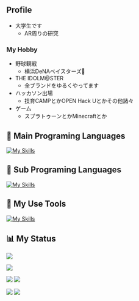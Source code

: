 ## Profile
- 大学生です
  - AR周りの研究

### My Hobby
- 野球観戦
  - 横浜DeNAベイスターズ🌟
- THE IDOLM@STER
  - 全ブランドをゆるくやってます
- ハッカソン出場
  - 技育CAMPとかOPEN Hack Uとかその他諸々
- ゲーム
  - スプラトゥーンとかMinecraftとか

## 🥇 Main Programing Languages 

[![My Skills](https://skillicons.dev/icons?i=vuejs,js,ruby,rails,mysql,html,css,scss&perline=6)](https://skillicons.dev)

## 🥈 Sub Programing Languages 

[![My Skills](https://skillicons.dev/icons?i=ts,react,nextjs,remix,flutter,py,flask,c,go&perline=6)](https://skillicons.dev)

## 🔧 My Use Tools

[![My Skills](https://skillicons.dev/icons?i=npm,vite,vercel,docker&perline=6)](https://skillicons.dev)


## 📊 My Status

![](https://github-readme-stats.vercel.app/api/top-langs/?username=ruribou&layout=compact&show_icons=true&theme=github_dark)
  
![](http://github-profile-summary-cards.vercel.app/api/cards/profile-details?username=ruribou&theme=github_dark)

![](http://github-profile-summary-cards.vercel.app/api/cards/repos-per-language?username=ruribou&theme=github_dark) ![](http://github-profile-summary-cards.vercel.app/api/cards/most-commit-language?username=ruribou&theme=github_dark)

![](http://github-profile-summary-cards.vercel.app/api/cards/stats?username=ruribou&theme=github_dark) ![](http://github-profile-summary-cards.vercel.app/api/cards/productive-time?username=ruribou&theme=github_dark&utcOffset=9)
